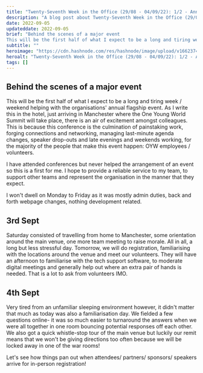 ```yaml
---
title: "Twenty-Seventh Week in the Office (29/08 - 04/09/22): 1/2 - Annual Event"
description: "A blog post about Twenty-Seventh Week in the Office (29/08 - 04/09/22): 1/2 - Annual Event"
date: 2022-09-05
updateddate: 2022-09-05
brief: "Behind the scenes of a major event
This will be the first half of what I expect to be a long and tiring week / weekend helping with the organisations' annual flagship event. As I write this in the hotel, just arriving in Manchester where the One Youn..."
subtitle: ""
heroimage: "https://cdn.hashnode.com/res/hashnode/image/upload/v1662374430572/zlt1DoTPa.jpeg"
heroalt: "Twenty-Seventh Week in the Office (29/08 - 04/09/22): 1/2 - Annual Event"
tags: []
---
```


## Behind the scenes of a major event
This will be the first half of what I expect to be a long and tiring week / weekend helping with the organisations' annual flagship event. As I write this in the hotel, just arriving in Manchester where the One Young World Summit will take place, there is an air of excitement amongst colleagues. This is because this conference is the culmination of painstaking work, forging connections and networking, managing last-minute agenda changes, speaker drop-outs and late evenings and weekends working, for the majority of the people that make this event happen: OYW employees / volunteers. 

I have attended conferences but never helped the arrangement of an event so this is a first for me. I hope to provide a reliable service to my team, to support other teams and represent the organisation in the manner that they expect.

I won't dwell on Monday to Friday as it was mostly admin duties, back and forth webpage changes, nothing development related.

## 3rd Sept
Saturday consisted of travelling from home to Manchester, some orientation around the main venue, one more team meeting to raise morale. All in all, a long but less stressful day. Tomorrow, we will do registration, familiarising with the locations around the venue and meet our volunteers. They will have an afternoon to familiarise with the tech support software, to moderate digital meetings and generally help out where an extra pair of hands is needed. That is a lot to ask from volunteers IMO.

## 4th Sept
Very tired from an unfamiliar sleeping environment however, it didn't matter that much as today was also a familiarisation day. We fielded a few questions online- it was so much easier to turnaround the answers when we were all together in one room bouncing potential responses off each other. We also got a quick whistle-stop tour of the main venue but luckily our remit means that we won't be giving directions too often because we will be locked away in one of the war rooms! 

Let's see how things pan out when attendees/ partners/ sponsors/ speakers arrive for in-person registration!


